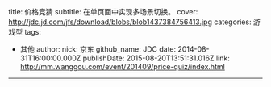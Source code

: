 title: 价格竞猜
subtitle: 在单页面中实现多场景切换。
cover: http://jdc.jd.com/jfs/download/blobs/blob1437384756413.jpg
categories: 游戏型
tags:
  - 其他
author:
  nick: 京东
  github_name: JDC
date: 2014-08-31T16:00:00.000Z
publishDate: 2015-08-20T13:51:31.016Z
link: http://mm.wanggou.com/event/201409/price-quiz/index.html
---
